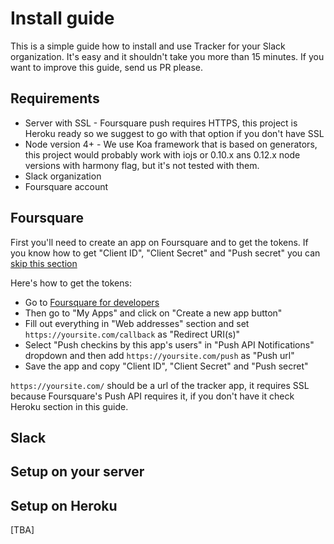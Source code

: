# Install guide

This is a simple guide how to install and use Tracker for your Slack 
organization. It's easy and it shouldn't take you more than 15 minutes. If you
want to improve this guide, send us PR please.

## Requirements

- Server with SSL - Foursquare push requires HTTPS, this project is Heroku ready
so we suggest to go with that option if you don't have SSL
- Node version 4+ - We use Koa framework that is based on generators, this 
project would probably work with iojs or 0.10.x ans 0.12.x node versions with
harmony flag, but it's not tested with them.
- Slack organization
- Foursquare account

## Foursquare

First you'll need to create an app on Foursquare and to get the tokens.
If you know how to get "Client ID", "Client Secret" and "Push secret" you can 
[skip this section](#Slack)
 
Here's how to get the tokens:

- Go to [Foursquare for developers](https://developer.foursquare.com)
- Then go to "My Apps" and click on "Create a new app button"
- Fill out everything in "Web addresses" section and set 
`https://yoursite.com/callback` as "Redirect URI(s)"
- Select "Push checkins by this app's users" in "Push API Notifications"
dropdown and then add `https://yoursite.com/push` as "Push url"
- Save the app and copy "Client ID", "Client Secret" and "Push secret"

`https://yoursite.com/` should be a url of the tracker app, it requires SSL 
because Foursquare's Push API requires it, if you don't have it check Heroku
section in this guide.

## Slack

## Setup on your server

## Setup on Heroku

[TBA]
